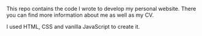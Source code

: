 This repo contains the code I wrote to develop my personal website.
There you can find more information about me as well as my CV.

I used HTML, CSS and vanilla JavaScript to create it.
